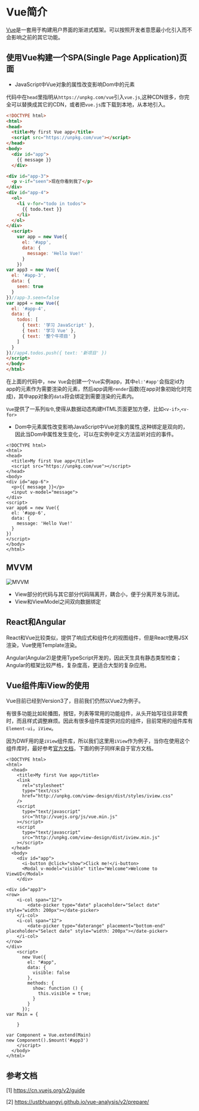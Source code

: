 # Vue简介
[Vue](https://cn.vuejs.org/)是一套用于构建用户界面的渐进式框架。可以按照开发者意愿最小化引入而不会影响之前的其它功能。

## 使用Vue构建一个SPA(Single Page Application)页面
+ JavaScript中Vue对象的属性改变影响Dom中的元素

代码中在`head`里指明从`https://unpkg.com/vue`引入`vue.js`,这种CDN很多，你完全可以替换成其它的CDN，或者把`vue.js`库下载到本地，从本地引入。
```html
<!DOCTYPE html>
<html>
<head>
  <title>My first Vue app</title>
  <script src="https://unpkg.com/vue"></script>
</head>
<body>
  <div id="app">
    {{ message }}
  </div>

<div id="app-3">
  <p v-if="seen">现在你看到我了</p>
</div>
<div id="app-4">
  <ol>
    <li v-for="todo in todos">
      {{ todo.text }}
    </li>
  </ol>
</div>
  <script>
    var app = new Vue({
      el: '#app',
      data: {
        message: 'Hello Vue!'
      }
    })
var app3 = new Vue({
  el: '#app-3',
  data: {
    seen: true
  }
})//app-3.seen=false
var app4 = new Vue({
  el: '#app-4',
  data: {
    todos: [
      { text: '学习 JavaScript' },
      { text: '学习 Vue' },
      { text: '整个牛项目' }
    ]
  }
})//app4.todos.push({ text: '新项目' })  
</script>
</body>
</html>
```
在上面的代码中，`new Vue`会创建一个`Vue`实例app，其中`el:'#app'`会指定id为app的元素作为需要渲染的元素，然后app调用`render`函数(在app对象初始化时完成)，其中app对象的`data`将会绑定到需要渲染的元素内。

`Vue`提供了一系列`指令`,使得从数据动态构建HTML页面更加方便，比如`<v-if>`,`<v-for>`

+ Dom中元素属性改变影响JavaScript中Vue对象的属性,这种绑定是双向的，因此当Dom中属性发生变化，可以在实例中定义方法监听对应的事件。
```vue
<!DOCTYPE html>
<html>
<head>
  <title>My first Vue app</title>
  <script src="https://unpkg.com/vue"></script>
</head>
<body>
<div id="app-6">
  <p>{{ message }}</p>
  <input v-model="message">
</div>
<script>
var app6 = new Vue({
  el: '#app-6',
  data: {
    message: 'Hello Vue!'
  }
})
</script>
</body>
</html>
```
## MVVM
![MVVM](https://image-static.segmentfault.com/885/914/88591437-25fabe485a7d6d05_fix732)

+ View部分的代码与其它部分代码隔离开，耦合小，便于分离开发与测试。
+ View和ViewModel之间双向数据绑定
## React和Angular
React和Vue比较类似，提供了响应式和组件化的视图组件，但是React使用JSX渲染，Vue使用Template渲染。

Angular(Angular2)是使用TypeScript开发的，因此天生具有静态类型检查；Angular的框架比较严格，复杂度高，更适合大型的复杂应用。

## Vue组件库iView的使用
Vue目前已经到Version3了，目前我们仍然以Vue2为例子。

有很多功能比如轮播图，按钮，列表等常用的功能组件，从头开始写往往非常费时，而且样式调整麻烦。因此有很多组件库提供对应的组件，目前常用的组件库有`Element-ui`，`iView`。

因为DWF用的是`iView`组件库，所以我们这里用`iView`作为例子，当你在使用这个组件库时，最好参考[官方文档](https://www.iviewui.com/docs/introduce)，下面的例子同样来自于官方文档。

```vue
<!DOCTYPE html>
<html>
  <head>
    <title>My first Vue app</title>
    <link
      rel="stylesheet"
      type="text/css"
      href="http://unpkg.com/view-design/dist/styles/iview.css"
    />
    <script
      type="text/javascript"
      src="http://vuejs.org/js/vue.min.js"
    ></script>
    <script
      type="text/javascript"
      src="http://unpkg.com/view-design/dist/iview.min.js"
    ></script>
  </head>
  <body>
    <div id="app">
      <i-button @click="show">Click me!</i-button>
      <Modal v-model="visible" title="Welcome">Welcome to ViewUI</Modal>
    </div>

<div id="app3">
<row>
    <i-col span="12">
        <date-picker type="date" placeholder="Select date" style="width: 200px"></date-picker>
    </i-col>
    <i-col span="12">
        <date-picker type="daterange" placement="bottom-end" placeholder="Select date" style="width: 200px"></date-picker>
    </i-col>
</row>
</div>
    <script>
      new Vue({
        el: "#app",
        data: {
          visible: false
        },
        methods: {
          show: function () {
            this.visible = true;
          }
        }
      });
var Main = {
        
    }

var Component = Vue.extend(Main)
new Component().$mount('#app3')
    </script>
  </body>
</html>

```

## 参考文档
[1] https://cn.vuejs.org/v2/guide

[2] https://ustbhuangyi.github.io/vue-analysis/v2/prepare/
